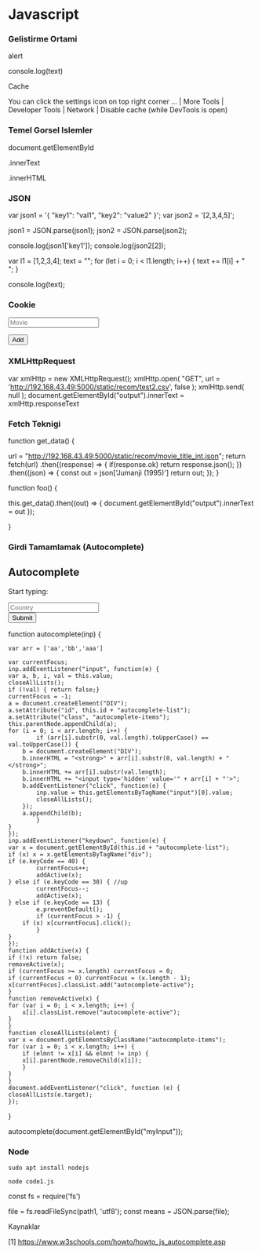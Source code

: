 # Javascript


### Gelistirme Ortami

<html>
  <head>
    <link rel="stylesheet" type="text/css" href="/static/main.css" media="screen" />
    <meta name="viewport" content="width=device-width, initial-scale=1.0"/>
  </head>
  <script>
  function foo() {
      document.getElementById("output").innerText = xmlHttp.responseText      
  }
</script>
    
  <body onload="foo()">
    <div id="output">
    </div>  
  </body>
  
</html>


alert

console.log(text)


Cache

You can click the settings icon on top right corner ... | More Tools |
Developer Tools | Network | Disable cache (while DevTools is open)


### Temel Gorsel Islemler

document.getElementById

.innerText

.innerHTML

### JSON


var json1 =  '{ "key1": "val1", "key2": "value2" }';
var json2 =  '[2,3,4,5]';

json1 = JSON.parse(json1);
json2 = JSON.parse(json2);

console.log(json1['key1']);
console.log(json2[2]);

var l1 = [1,2,3,4];
text = "";
for (let i = 0; i < l1.length; i++) {
  text += l1[i] + "<br>";
}

console.log(text);



### Cookie


  <script>

    function add_movie() {
      if (document.cookie.length < 1) {
         document.cookie = "[]"
      }
      res = document.getElementById("myInput").value;
      cook = JSON.parse(document.cookie);
      cook.push(res);
      alert(cook);
      document.cookie = JSON.stringify(cook);
    }
   
</script>

<form autocomplete="off">
  <div class="autocomplete" style="width:300px;">
    <input id="myInput" type="text" name="myCountry" placeholder="Movie">
    <p><button onclick="add_movie()">Add</button></p>
  </div>
</form>


### XMLHttpRequest

var xmlHttp = new XMLHttpRequest();
xmlHttp.open( "GET", url = 'http://192.168.43.49:5000/static/recom/test2.csv', false ); 
xmlHttp.send( null );
document.getElementById("output").innerText = xmlHttp.responseText




### Fetch Teknigi


function get_data() {

  url = "http://192.168.43.49:5000/static/recom/movie_title_int.json";
  return fetch(url)
         .then((response) => { if(response.ok)  return response.json(); })
         .then((json) => {
            const out = json['Jumanji (1995)']
            return out;
         });
}
       
function foo() {

  this.get_data().then((out) => {
    document.getElementById("output").innerText = out
   });

}


### Girdi Tamamlamak (Autocomplete)

<html>
<head>
<meta name="viewport" content="width=device-width, initial-scale=1.0">
</head>     
<body>

<h2>Autocomplete</h2>

<p>Start typing:</p>

<form autocomplete="off">
  <div class="autocomplete" style="width:300px;">
    <input id="myInput" type="text" name="myCountry" placeholder="Country">
  </div>
  <input type="submit">
</form>

<script src="test2.js"></script>

</body>
</html>



function autocomplete(inp) {

    var arr = ['aa','bb','aaa']
    
    var currentFocus;
    inp.addEventListener("input", function(e) {
	var a, b, i, val = this.value;
	closeAllLists();
	if (!val) { return false;}
	currentFocus = -1;
	a = document.createElement("DIV");
	a.setAttribute("id", this.id + "autocomplete-list");
	a.setAttribute("class", "autocomplete-items");
	this.parentNode.appendChild(a);
	for (i = 0; i < arr.length; i++) {
            if (arr[i].substr(0, val.length).toUpperCase() == val.toUpperCase()) {
		b = document.createElement("DIV");
		b.innerHTML = "<strong>" + arr[i].substr(0, val.length) + "</strong>";
		b.innerHTML += arr[i].substr(val.length);
		b.innerHTML += "<input type='hidden' value='" + arr[i] + "'>";
		b.addEventListener("click", function(e) {
		    inp.value = this.getElementsByTagName("input")[0].value;
		    closeAllLists();
		});
		a.appendChild(b);
            }
	}
    });
    inp.addEventListener("keydown", function(e) {
	var x = document.getElementById(this.id + "autocomplete-list");
	if (x) x = x.getElementsByTagName("div");
	if (e.keyCode == 40) {
            currentFocus++;
            addActive(x);
	} else if (e.keyCode == 38) { //up
            currentFocus--;
            addActive(x);
	} else if (e.keyCode == 13) {
            e.preventDefault();
            if (currentFocus > -1) {
		if (x) x[currentFocus].click();
            }
	}
    });
    function addActive(x) {
	if (!x) return false;
	removeActive(x);
	if (currentFocus >= x.length) currentFocus = 0;
	if (currentFocus < 0) currentFocus = (x.length - 1);
	x[currentFocus].classList.add("autocomplete-active");
    }
    function removeActive(x) {
	for (var i = 0; i < x.length; i++) {
	    x[i].classList.remove("autocomplete-active");
	}
    }
    function closeAllLists(elmnt) {
	var x = document.getElementsByClassName("autocomplete-items");
	for (var i = 0; i < x.length; i++) {
	    if (elmnt != x[i] && elmnt != inp) {
		x[i].parentNode.removeChild(x[i]);
	    }
	}
    }
    document.addEventListener("click", function (e) {
	closeAllLists(e.target);
    });
}


autocomplete(document.getElementById("myInput"));

### Node

```
sudo apt install nodejs
```

```
node code1.js
```

const fs = require('fs')

file = fs.readFileSync(path1, 'utf8');
const means = JSON.parse(file);
















Kaynaklar

[1] https://www.w3schools.com/howto/howto_js_autocomplete.asp

